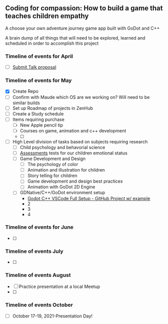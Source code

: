 ## Coding for compassion: How to build a game that teaches children empathy
A choose your own adventure journey game app built with GoDot and C++

A brain dump of all things that will need to be explored, learned and scheduled in order to accomplish this project

### Timeline of events for April
- [ ] [Submit Talk proposal](https://gist.github.com/jannaee/58e21dde01bda9671cc13580b901ef7e)

### Timeline of events for May
- [x] Create Repo
- [ ] Confirm with Maude which OS are we working on? Will need to be similar builds
- [ ] Set up Roadmap of projects in ZenHub
- [ ] Create a Study schedule
- [ ] Items requiring purchase
    - [ ] New Apple pencil tip
    - [ ] Courses on game, animation and c++ development
    - [ ]   
- [ ] High Level division of tasks based on subjects requiring research
  - [ ]  Child psychology and behavorial science
  - [ ]  [Assessments](https://www.psychologytoday.com/us/blog/neuroparent/202004/6-easy-ways-measure-your-child-s-empathy) tests for our children emotional status
  - [ ]  Game Development and Design
     - [ ]  The psychology of color
     - [ ]  Animation and illustration for children
     - [ ]  Story telling for children
     - [ ]  Game development and design best practices
     - [ ]  Animation with GoDot 2D Engine
  - [ ] GDNative/C++/GoDot environment setup
      - [Godot C++ VSCode Full Setup - GitHub Project w/ example](https://www.youtube.com/watch?v=X1bKjzdZmTA)
      - 2
      - 3
      - 4


### Timeline of events for June
- [ ]   

### Timeline of events July
- [ ] 

### Timeline of events August
- [ ] Practice presentation at a local Meetup
- [ ] 

### Timeline of events October
- [ ] October 17-19, 2021-Presentation Day! 
